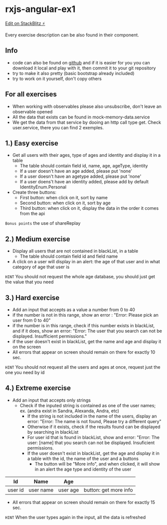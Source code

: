 # rxjs-angular-ex1

[Edit on StackBlitz ⚡️](https://stackblitz.com/edit/rxjs-angular-presentation-zeatkz)

Every exercise description can be also found in their component.

## Info

- code can also be found on [github](https://github.com/BogdanaZ/rxjs-angular-ex1) and if it is easier for you you can download it local and play with it, then commit it to your git repository
- try to make it also pretty (basic bootstrap already included)
- try to work on it yourself, don't copy others

## For all exercises

- When working with observables please also unsubscribe, don't leave an observable opened
- All the data that exists can be found in mock-memory-data.service
- We get the data from that service by dooing an http call type get. Check user.service, there you can find 2 exemples.

## 1.) Easy exercise

- Get all users with their ages, type of ages and identity and display it in a table
  - The table should contain field id, name, age, ageType, identity
  - If a user doesn't have an age added, please put 'none'
  - If a user doesn't have an agetype added, please put 'none'
  - If a user doens't have an identity added, please add by default IdentityEnum.Personal
- Create three buttons:
  - First button: when click on it, sort by name
  - Second button: when click on it, sort by age
  - Third button: when click on it, display the data in the order it comes from the api

`Bonus points` the use of shareReplay

## 2.) Medium exercise

- Display all users that are not contained in blackList, in a table
  - The table should contain field id and field name
- A click on a user will display in an alert: the age of that user and in what category of age that user is

`HINT` You should not request the whole age database, you should just get the value that you need

## 3.) Hard exercise

- Add an input that accepts as a value a number from 0 to 40
- if the number is not in this range, show an error : "Error: Please pick an user from 0 to 40"
- if the number is in this range, check if this number exists in blackList, and if it does, show an error: "Error: The user that you search can not be displayed. Insufficient permissions."
- if the user doesn't exist in blackList, get the name and age and display it on the screen
- All errors that appear on screen should remain on there for exactly 10 sec.

`HINT` You should not request all the users and ages at once, request just the one you need by id

## 4.) Extreme exercise

- Add an input that accepts only strings
  - Check if the inputed string is contained as one of the user names; ex. (andra exist in Sandra, Alexanda, Andra, etc)
    - If the string is not included in the name of the users, display an error: "Error: The name is not found, Please try a different query"
    - Otherwise if it exists, check if the results found can be displayed by searching in blackList
    - For user id that is found in blackList, show and error: "Error: The user: [name] that you search can not be displayed. Insuficient permissions.
    - If the user doesn't exist in blackList, get the age and display it in a table with the id, the name of the user and a buttons
      - The button will be "More info", and when clicked, it will show in an alert the age type and identity of the user

<table>
  <thead>
    <tr>
      <th>Id</th>
      <th>Name</th>
      <th>Age</th>
      <th></th>
    </tr>
  </thead>
  <tbody>
    <tr>
      <td>user id</td>
      <td>user name</td>
      <td>user age</td>
      <td>button: get more info</td>
    </tr>
  </tbody>
</table>

- All errors that appear on screen should remain on there for exactly 15 sec.

`HINT` When the user types again in the input, all the data is refreshed

